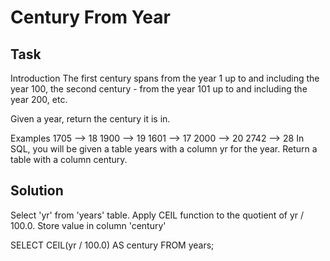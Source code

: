 # Century From Year

## Task
Introduction
The first century spans from the year 1 up to and including the year 100, the second century - from the year 101 up to and including the year 200, etc.

Given a year, return the century it is in.

Examples
1705 --> 18
1900 --> 19
1601 --> 17
2000 --> 20
2742 --> 28
In SQL, you will be given a table years with a column yr for the year. Return a table with a column century.


## Solution
Select 'yr' from 'years' table.
Apply CEIL function to the quotient of yr / 100.0.
Store value in column 'century'

SELECT CEIL(yr / 100.0) AS century
FROM years;
